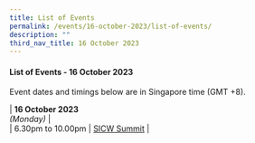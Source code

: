 ```yaml
---
title: List of Events
permalink: /events/16-october-2023/list-of-events/
description: ""
third_nav_title: 16 October 2023
---
```

#### **List of Events - 16 October 2023**

Event dates and timings below are in Singapore time (GMT +8). 

| **16 October 2023** <br>*(Monday)*   |                                 
| 6.30pm to 10.00pm           | [SICW Summit](/events/16-october-2023/sicw-summit/)                               |